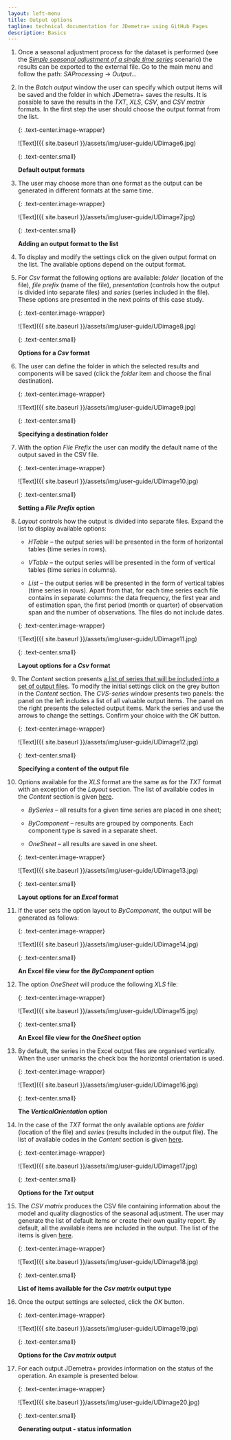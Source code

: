 ```yaml
---
layout: left-menu
title: Output options
tagline: technical documentation for JDemetra+ using GitHub Pages
description: Basics
---
```



1.  Once a seasonal adjustment process for the dataset is performed  (see the [*Simple seasonal adjustment of a single time series*](../case-studies/simplesa-single.html) scenario) the
    results can be exported to the external file. Go to the main menu
    and follow the path: *SAProcessing* → *Output…*

2.  In the *Batch output* window the user can specify which output items
    will be saved and the folder in which JDemetra+ saves the results.
    It is possible to save the results in the *TXT*, *XLS*, *CSV*, and
    *CSV matrix* formats. In the first step the user should choose the
    output format from the list.

	{: .text-center.image-wrapper}

	![Text]({{ site.baseurl }}/assets/img/user-guide/UDimage6.jpg)
	
	{: .text-center.small}
	
	**Default output formats**

3.  The user may choose more than one format as the output can be
    generated in different formats at the same time.

	{: .text-center.image-wrapper}

	![Text]({{ site.baseurl }}/assets/img/user-guide/UDimage7.jpg)

	{: .text-center.small}

	**Adding an output format to the list**

4.  To display and modify the settings click on the given output format
    on the list. The available options depend on the output format.

5.  For *Csv* format the following options are available: *folder*
    (location of the file), *file prefix* (name of the file),
    *presentation* (controls how the output is divided into separate
    files) and *series* (series included in the file). These options are
    presented in the next points of this case study.

	{: .text-center.image-wrapper}

	![Text]({{ site.baseurl }}/assets/img/user-guide/UDimage8.jpg)

	{: .text-center.small}

	**Options for a *Csv* format**

6.  The user can define the folder in which the selected results and
    components will be saved (click the *folder* item and choose the
    final destination).

	{: .text-center.image-wrapper}

	![Text]({{ site.baseurl }}/assets/img/user-guide/UDimage9.jpg)

	{: .text-center.small}

	**Specifying a destination folder**

7.  With the option *File Prefix* the user can modify the default name
    of the output saved in the CSV file.

	{: .text-center.image-wrapper}

	![Text]({{ site.baseurl }}/assets/img/user-guide/UDimage10.jpg)

	{: .text-center.small}

	**Setting a *File Prefix* option**

8.  *Layout* controls how the output is divided into separate files.
    Expand the list to display available options:

	-   *HTable* – the output series will be presented in the form of
		horizontal tables (time series in rows).

	-   *VTable* – the output series will be presented in the form of
		vertical tables (time series in columns).

	-   *List* – the output series will be presented in the form of vertical
		tables (time series in rows). Apart from that, for each time series
		each file contains in separate columns: the data frequency, the
		first year and of estimation span, the first period (month or
		quarter) of observation span and the number of observations. The
		files do not include dates.

	{: .text-center.image-wrapper}

	![Text]({{ site.baseurl }}/assets/img/user-guide/UDimage11.jpg)

	{: .text-center.small}

	**Layout options for a *Csv* format**

9.  The *Content* section presents [a list of series that will be
    included into a set of output files](../theory/output.html). To modify
    the initial settings click on the grey button in the *Content*
    section. The *CVS-series* window presents two panels: the panel on
    the left includes a list of all valuable output items. The panel on
    the right presents the selected output items. Mark the series and
    use the arrows to change the settings. Confirm your choice with the
    *OK* button.

	{: .text-center.image-wrapper}

	![Text]({{ site.baseurl }}/assets/img/user-guide/UDimage12.jpg)

	{: .text-center.small}

	**Specifying a content of the output file**

10. Options available for the *XLS* format are the same as for the *TXT*
    format with an exception of the *Layout* section. The list of
    available codes in the *Content* section is given [here](../theory/output.html).

	-   *BySeries* – all results for a given time series are placed in one
		sheet;

	-   *ByComponent* – results are grouped by components. Each component
		type is saved in a separate sheet.

	-   *OneSheet* – all results are saved in one sheet.

	{: .text-center.image-wrapper}

	![Text]({{ site.baseurl }}/assets/img/user-guide/UDimage13.jpg)

	{: .text-center.small}

	**Layout options for an *Excel* format**

11. If the user sets the option layout to *ByComponent*, the output will
    be generated as follows:

	{: .text-center.image-wrapper}

	![Text]({{ site.baseurl }}/assets/img/user-guide/UDimage14.jpg)

	{: .text-center.small}

	**An Excel file view for the *ByComponent* option**

12. The option *OneSheet* will produce the following *XLS* file:

	{: .text-center.image-wrapper}

	![Text]({{ site.baseurl }}/assets/img/user-guide/UDimage15.jpg)

	{: .text-center.small}

	**An Excel file view for the *OneSheet* option**

13. By default, the series in the Excel output files are organised
    vertically. When the user unmarks the check box the horizontal
    orientation is used.

	{: .text-center.image-wrapper}

	![Text]({{ site.baseurl }}/assets/img/user-guide/UDimage16.jpg)

	{: .text-center.small}

	**The *VerticalOrientatio*n option**
 
14. In the case of the *TXT* format the only available options are *folder*
    (location of the file) and *series* (results included in the output
    file). The list of available codes in the *Content* section is given [here](../theory/output.html).

	{: .text-center.image-wrapper}

	![Text]({{ site.baseurl }}/assets/img/user-guide/UDimage17.jpg)

	{: .text-center.small}

	**Options for the *Txt* output**

15. The *CSV matrix* produces the CSV file containing information about
    the model and quality diagnostics of the seasonal adjustment. The
    user may generate the list of default items or create their own
    quality report. By default, all the available items are included in
    the output. The list of the items is given [here](../theory/output.html).

	{: .text-center.image-wrapper}

	![Text]({{ site.baseurl }}/assets/img/user-guide/UDimage18.jpg)

	{: .text-center.small}
	
	**List of items available for the *Csv matrix* output type**

16. Once the output settings are selected, click the *OK* button.

	{: .text-center.image-wrapper}

	![Text]({{ site.baseurl }}/assets/img/user-guide/UDimage19.jpg)

	{: .text-center.small}

	**Options for the *Csv matrix* output**

17. For each output JDemetra+ provides information on the status of the
    operation. An example is presented below.

	{: .text-center.image-wrapper}

	![Text]({{ site.baseurl }}/assets/img/user-guide/UDimage20.jpg)

	{: .text-center.small}

	**Generating output - status information**
	
